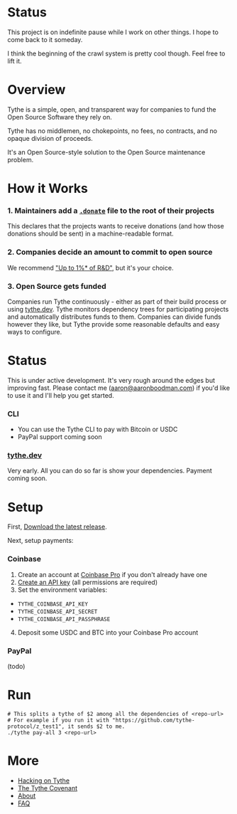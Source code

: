 # Status

This project is on indefinite pause while I work on other things. I hope to come back to it someday.

I think the beginning of the crawl system is pretty cool though. Feel free to lift it.

# Overview

Tythe is a simple, open, and transparent way for companies to fund the Open Source Software they rely on.

Tythe has no middlemen, no chokepoints, no fees, no contracts, and no opaque division of proceeds.

It's an Open Source-style solution to the Open Source maintenance problem.

# How it Works

### 1. Maintainers add a [`.donate`](https://github.com/aboodman/dot-donate) file to the root of their projects

This declares that the projects wants to receive donations (and how those donations should be sent) in a machine-readable format.

### 2. Companies decide an amount to commit to open source

We recommend ["Up to 1%* of R&D"](./covenant.md), but it's your choice.

### 3. Open Source gets funded

Companies run Tythe continuously - either as part of their build process or using [tythe.dev](http://tythe.dev). Tythe monitors dependency trees for participating projects and automatically distributes funds to them. Companies can divide funds however they like, but Tythe provide some reasonable defaults and easy ways to configure.

# Status

This is under active development. It's very rough around the edges but improving fast. Please contact me (aaron@aaronboodman.com) if you'd like to use it and I'll help you get started.

### CLI

* You can use the Tythe CLI to pay with Bitcoin or USDC
* PayPal support coming soon

### [tythe.dev](http://tythe.dev)

Very early. All you can do so far is show your dependencies. Payment coming soon.

# Setup

First, [Download the latest release](../../releases).

Next, setup payments:

### Coinbase

1. Create an account at [Coinbase Pro](https://pro.coinbase.com) if you don't already have one
2. [Create an API key](https://support.pro.coinbase.com/customer/en/portal/articles/2945320-how-do-i-create-an-api-key-for-coinbase-pro-) (all permissions are required)
3. Set the environment variables:
  * `TYTHE_COINBASE_API_KEY`
  * `TYTHE_COINBASE_API_SECRET`
  * `TYTHE_COINBASE_API_PASSPHRASE`
4. Deposit some USDC and BTC into your Coinbase Pro account

### PayPal

(todo)


# Run

```
# This splits a tythe of $2 among all the dependencies of <repo-url>
# For example if you run it with "https://github.com/tythe-protocol/z_test1", it sends $2 to me.
./tythe pay-all 3 <repo-url>
```

# More

* [Hacking on Tythe](HACKING.md)
* [The Tythe Covenant](covenant.md)
* [About](about.md)
* [FAQ](faq.md)
